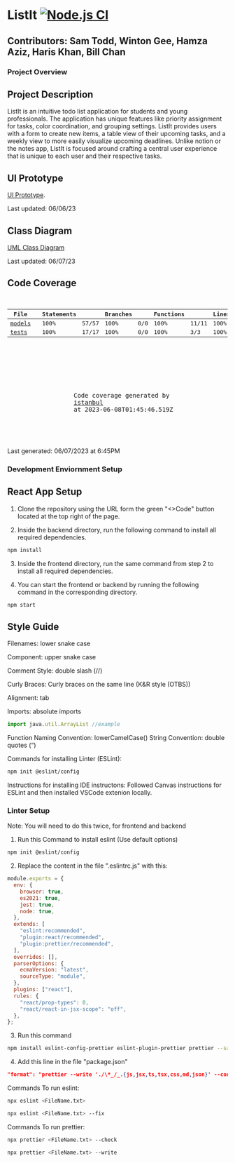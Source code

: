 # ListIt [![Node.js CI](https://github.com/HarisKhan0/todoList/actions/workflows/node.js.yml/badge.svg)](https://github.com/HarisKhan0/todoList/actions/workflows/node.js.yml)

## Contributors: Sam Todd, Winton Gee, Hamza Aziz, Haris Khan, Bill Chan

### Project Overview

## Project Description

ListIt is an intuitive todo list application for students and young professionals. The application has unique features like priority assignment for tasks, color coordination, and grouping settings. ListIt provides users with a form to create new items, a table view of their upcoming tasks, and a weekly view to more easily visualize upcoming deadlines. Unlike notion or the notes app, ListIt is focused around crafting a central user experience that is unique to each user and their respective tasks.

## UI Prototype

[UI Prototype](https://www.figma.com/file/F2zLCdkTA1iBqbnejYWYgY/ListIt?type=design&node-id=0%3A1&t=TaABfoWTTAxYEwVC-1).

Last updated: 06/06/23

## Class Diagram

[UML Class Diagram](https://github.com/HarisKhan0/todoList/wiki/UML-Class-Diagram)

Last updated: 06/07/23

## Code Coverage

<pre>
  <table class="coverage-summary">
  <thead>
  <tr>
    <th data-col="file" data-fmt="html" data-html="false" class="file">File</th>
    <th data-col="pic" data-type="number" data-fmt="html" data-html="true" class="pic"></th>
    <th data-col="statements" data-type="number" data-fmt="pct" class="pct">Statements</th>
    <th data-col="statements_raw" data-type="number" data-fmt="html" class="abs"></th>
    <th data-col="branches" data-type="number" data-fmt="pct" class="pct">Branches</th>
    <th data-col="branches_raw" data-type="number" data-fmt="html" class="abs"></th>
    <th data-col="functions" data-type="number" data-fmt="pct" class="pct">Functions</th>
    <th data-col="functions_raw" data-type="number" data-fmt="html" class="abs"></th>
    <th data-col="lines" data-type="number" data-fmt="pct" class="pct">Lines</th>
    <th data-col="lines_raw" data-type="number" data-fmt="html" class="abs"></th>
  </tr>
  </thead>
  <tbody><tr>
    <td class="file high" data-value="models"><a href="models/index.html">models</a></td>
    <td data-value="100" class="pic high">
    <div class="chart"><div class="cover-fill cover-full" style="width: 100%"></div><div class="cover-empty" style="width: 0%"></div></div>
    </td>
    <td data-value="100" class="pct high">100%</td>
    <td data-value="57" class="abs high">57/57</td>
    <td data-value="100" class="pct high">100%</td>
    <td data-value="0" class="abs high">0/0</td>
    <td data-value="100" class="pct high">100%</td>
    <td data-value="11" class="abs high">11/11</td>
    <td data-value="100" class="pct high">100%</td>
    <td data-value="57" class="abs high">57/57</td>
    </tr>

  <tr>
    <td class="file high" data-value="tests"><a href="tests/index.html">tests</a></td>
    <td data-value="100" class="pic high">
    <div class="chart"><div class="cover-fill cover-full" style="width: 100%"></div><div class="cover-empty" style="width: 0%"></div></div>
    </td>
    <td data-value="100" class="pct high">100%</td>
    <td data-value="17" class="abs high">17/17</td>
    <td data-value="100" class="pct high">100%</td>
    <td data-value="0" class="abs high">0/0</td>
    <td data-value="100" class="pct high">100%</td>
    <td data-value="3" class="abs high">3/3</td>
    <td data-value="100" class="pct high">100%</td>
    <td data-value="17" class="abs high">17/17</td>
    </tr>

  </tbody>
  </table>
  </div>
                  <div class='push'></div><!-- for sticky footer -->
              </div><!-- /wrapper -->
              <div class='footer quiet pad2 space-top1 center small'>
                  Code coverage generated by
                  <a href="https://istanbul.js.org/" target="_blank" rel="noopener noreferrer">istanbul</a>
                  at 2023-06-08T01:45:46.519Z
              </div>
          <script src="prettify.js"></script>
</pre>

Last generated: 06/07/2023 at 6:45PM

### Development Enviornment Setup

## React App Setup

1. Clone the repository using the URL form the green "<>Code" button located at the top right of the page.

2. Inside the backend directory, run the following command to install all required dependencies.

```bash
npm install
```

3. Inside the frontend directory, run the same command from step 2 to install all required dependencies.

4. You can start the frontend or backend by running the following command in the corresponding directory.

```bash
npm start
```

## Style Guide

Filenames: lower snake case

Component: upper snake case

Comment Style: double slash (//)

Curly Braces: Curly braces on the same line (K&R style (OTBS))

Alignment: tab

Imports: absolute imports

```javascript
import java.util.ArrayList //example
```

Function Naming Convention: lowerCamelCase()
String Convention: double quotes (“)

Commands for installing Linter (ESLint):

```bash
npm init @eslint/config
```

Instructions for installing IDE instructons:
Followed Canvas instructions for ESLint and then installed VSCode extenion locally.

### Linter Setup

Note: You will need to do this twice, for frontend and backend

1. Run this Command to install eslint (Use default options)

```bash
npm init @eslint/config
```

2. Replace the content in the file ".eslintrc.js" with this:

```javascript
module.exports = {
  env: {
    browser: true,
    es2021: true,
    jest: true,
    node: true,
  },
  extends: [
    "eslint:recommended",
    "plugin:react/recommended",
    "plugin:prettier/recommended",
  ],
  overrides: [],
  parserOptions: {
    ecmaVersion: "latest",
    sourceType: "module",
  },
  plugins: ["react"],
  rules: {
    "react/prop-types": 0,
    "react/react-in-jsx-scope": "off",
  },
};
```

3. Run this command

```bash
npm install eslint-config-prettier eslint-plugin-prettier prettier --save-dev
```

4. Add this line in the file "package.json"

```json
"format": "prettier --write './\*_/_.{js,jsx,ts,tsx,css,md,json}' --config ./.prettierrc"
```

Commands To run eslint:

```bash
npx eslint <FileName.txt>
```

```bash
npx eslint <FileName.txt> --fix
```

Commands To run prettier:

```bash
npx prettier <FileName.txt> --check
```

```bash
npx prettier <FileName.txt> --write
```
